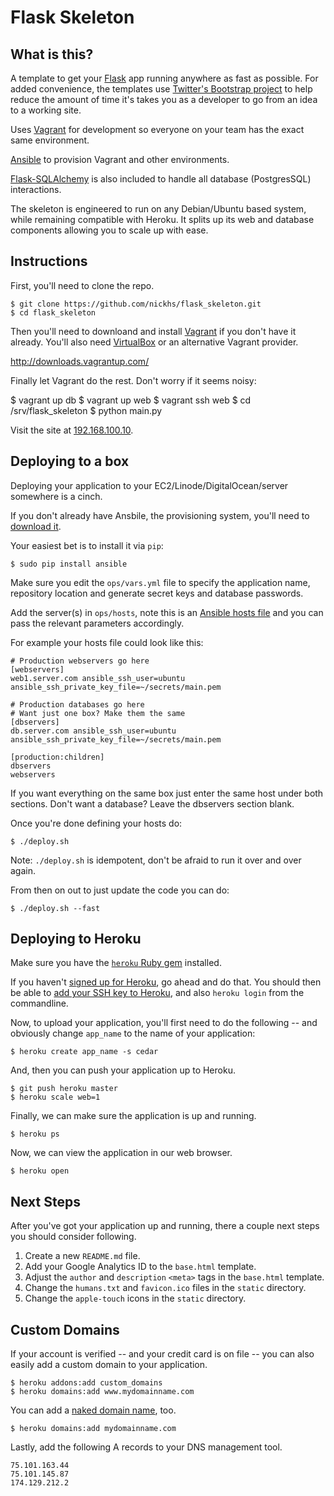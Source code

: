 Flask Skeleton
===============

What is this?
-------------

A template to get your [Flask](http://flask.pocoo.org/) app running anywhere as fast as possible.
For added convenience, the templates use [Twitter's Bootstrap
project](http://twitter.github.com/bootstrap/) to help reduce the amount
of time it's takes you as a developer to go from an idea to a working
site.

Uses [Vagrant](http://www.vagrantup.com/) for development
so everyone on your team has the exact same environment.

[Ansible](http://www.ansibleworks.com/docs/) to provision
Vagrant and other environments.

[Flask-SQLAlchemy](http://pythonhosted.org/Flask-SQLAlchemy/)
is also included to handle all database (PostgresSQL) interactions.

The skeleton is engineered to run on any Debian/Ubuntu based system,
while remaining compatible with Heroku. It splits up its web and database
components allowing you to scale up with ease.


Instructions
------------

First, you'll need to clone the repo.

    $ git clone https://github.com/nickhs/flask_skeleton.git
    $ cd flask_skeleton

Then you'll need to downloand and install [Vagrant](http://www.vagrantup.com/)
if you don't have it already. You'll also need [VirtualBox](https://www.virtualbox.org/wiki/Downloads)
or an alternative Vagrant provider.

   http://downloads.vagrantup.com/

Finally let Vagrant do the rest. Don't worry if it seems noisy:

   $ vagrant up db
   $ vagrant up web
   $ vagrant ssh web
   $ cd /srv/flask_skeleton
   $ python main.py

Visit the site at [192.168.100.10](http://192.168.100.10).

Deploying to a box
-------------------

Deploying your application to your
EC2/Linode/DigitalOcean/server somewhere is a cinch.

If you don't already have Ansbile, the provisioning system,
you'll need to [download it](http://www.ansibleworks.com/docs/gettingstarted.html#getting-ansible).

Your easiest bet is to install it via `pip`:

	$ sudo pip install ansible

Make sure you edit the `ops/vars.yml` file to specify the application name,
repository location and generate secret keys and database passwords.

Add the server(s) in `ops/hosts`, note this is an
[Ansible hosts file](http://www.ansibleworks.com/docs/patterns.html/#list-of-reserved-inventory-parameters)
and you can pass the relevant parameters accordingly.

For example your hosts file could look like this:

	# Production webservers go here
	[webservers]
	web1.server.com ansible_ssh_user=ubuntu ansible_ssh_private_key_file=~/secrets/main.pem

	# Production databases go here
	# Want just one box? Make them the same
	[dbservers]
	db.server.com ansible_ssh_user=ubuntu ansible_ssh_private_key_file=~/secrets/main.pem

	[production:children]
	dbservers
	webservers

If you want everything on the same box just enter the same host under both sections. Don't want a database? Leave the dbservers
section blank.

Once you're done defining your hosts do:

    $ ./deploy.sh

Note: `./deploy.sh` is idempotent, don't be afraid to run it over and over again.

From then on out to just update the code you can do:

    $ ./deploy.sh --fast

Deploying to Heroku
-------------------

Make sure you have the [`heroku`
Ruby gem](http://devcenter.heroku.com/articles/using-the-cli) installed.

If you haven't [signed up for Heroku](https://api.heroku.com/signup), go
ahead and do that. You should then be able to [add your SSH key to
Heroku](http://devcenter.heroku.com/articles/quickstart), and also
`heroku login` from the commandline.

Now, to upload your application, you'll first need to do the
following -- and obviously change `app_name` to the name of your
application:

    $ heroku create app_name -s cedar

And, then you can push your application up to Heroku.

    $ git push heroku master
    $ heroku scale web=1

Finally, we can make sure the application is up and running.

    $ heroku ps

Now, we can view the application in our web browser.

    $ heroku open


Next Steps
----------

After you've got your application up and running, there a couple next
steps you should consider following.

1. Create a new `README.md` file.
2. Add your Google Analytics ID to the `base.html` template.
3. Adjust the `author` and `description` `<meta>` tags in the
   `base.html` template.
4. Change the `humans.txt` and `favicon.ico` files in the `static`
   directory.
5. Change the `apple-touch` icons in the `static` directory.


Custom Domains
--------------

If your account is verified -- and your credit card is on file -- you
can also easily add a custom domain to your application.

    $ heroku addons:add custom_domains
    $ heroku domains:add www.mydomainname.com

You can add a [naked domain
name](http://devcenter.heroku.com/articles/custom-domains), too.

    $ heroku domains:add mydomainname.com

Lastly, add the following A records to your DNS management tool.

    75.101.163.44
    75.101.145.87
    174.129.212.2
